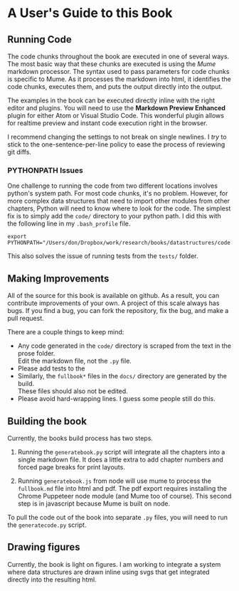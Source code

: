 # A User's Guide to this Book

## Running Code

The code chunks throughout the book are executed in one of several ways.
The most basic way that these chunks are executed is using the *Mume* markdown processor.
The syntax used to pass parameters for code chunks is specific to Mume.
As it processes the markdown into html, it identifies the code chunks, executes them, and puts the output directly into the output.

The examples in the book can be executed directly inline with the right editor and plugins.
You will need to use the **Markdown Preview Enhanced** plugin for either Atom or Visual Studio Code.
This wonderful plugin allows for realtime preview and instant code execution right in the browser.

I recommend changing the settings to not break on single newlines.
I *try* to stick to the one-sentence-per-line policy to ease the process of reviewing git diffs.

### PYTHONPATH Issues

One challenge to running the code from two different locations involves python's system path.
For most code chunks, it's no problem.
However, for more complex data structures that need to import other modules from other chapters, Python will need to know where to look for the code.
The simplest fix is to simply add the `code/` directory to your python path.
I did this with the following line in my `.bash_profile` file.

```
export PYTHONPATH="/Users/don/Dropbox/work/research/books/datastructures/code:$PYTHONPATH"
```

This also solves the issue of running tests from the `tests/` folder.

## Making Improvements

All of the source for this book is available on github.
As a result, you can contribute improvements of your own.
A project of this scale always has bugs.
If you find a bug, you can fork the repository, fix the bug, and make a pull request.

There are a couple things to keep mind:

- Any code generated in the `code/` directory is scraped from the text in the prose folder.  
Edit the markdown file, not the `.py` file.
- Please add tests to the
- Similarly, the `fullbook*` files in the `docs/` directory are generated by the build.  
These files should also not be edited.
- Please avoid hard-wrapping lines.  I guess some people still do this.

## Building the book

Currently, the books build process has two steps.

1. Running the `generatebook.py` script will integrate all the chapters into a single markdown file.  It does a little extra to add chapter numbers and forced page breaks for print layouts.

2. Running `generatebook.js` from node will use mume to process the `fullbook.md` file into html and pdf.  The pdf export requires installing the Chrome Puppeteer node module (and Mume too of course).  This second step is in javascript because Mume is built on node.

To pull the code out of the book into separate `.py` files, you will need to run the `generatecode.py` script.

## Drawing figures

Currently, the book is light on figures.
I am working to integrate a system where data structures are drawn inline using svgs that get integrated directly into the resulting html.
